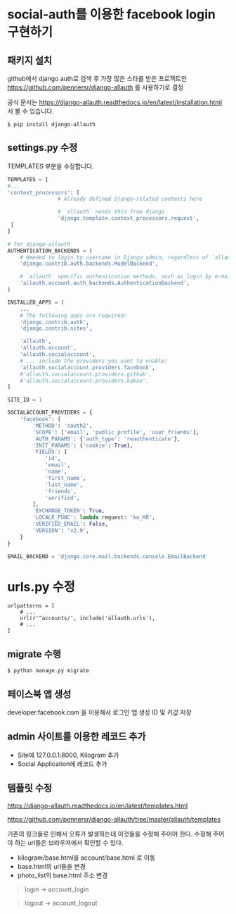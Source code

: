 # social-auth를 이용한 facebook login 구현하기

## 패키지 설치

github에서 django auth로 검색 후 가장 많은 스타를 받은 프로젝트인 https://github.com/pennersr/django-allauth 를 사용하기로 결정

공식 문서는 https://django-allauth.readthedocs.io/en/latest/installation.html
서 볼 수 있습니다.

```
$ pip install django-allauth
```

## settings.py 수정

TEMPLATES 부분을 수정합니다.
```python
TEMPLATES = [
#...
'context_processors': [
                # Already defined Django-related contexts here

                # `allauth` needs this from django
                'django.template.context_processors.request',
 ]
]

# for django-allauth
AUTHENTICATION_BACKENDS = (
    # Needed to login by username in Django admin, regardless of `allauth`
    'django.contrib.auth.backends.ModelBackend',

    # `allauth` specific authentication methods, such as login by e-mail
    'allauth.account.auth_backends.AuthenticationBackend',
)

INSTALLED_APPS = (
    ...
    # The following apps are required:
    'django.contrib.auth',
    'django.contrib.sites',

    'allauth',
    'allauth.account',
    'allauth.socialaccount',
    # ... include the providers you want to enable:
    'allauth.socialaccount.providers.facebook',
    #'allauth.socialaccount.providers.github',
    #'allauth.socialaccount.providers.kakao',
]

SITE_ID = 1

SOCIALACCOUNT_PROVIDERS = {
    'facebook': {
        'METHOD': 'oauth2',
        'SCOPE': ['email', 'public_profile', 'user_friends'],
        'AUTH_PARAMS': {'auth_type': 'reauthenticate'},
        'INIT_PARAMS': {'cookie': True},
        'FIELDS': [
            'id',
            'email',
            'name',
            'first_name',
            'last_name',
            'friends',
            'verified',
        ],
        'EXCHANGE_TOKEN': True,
        'LOCALE_FUNC': lambda request: 'ko_KR',
        'VERIFIED_EMAIL': False,
        'VERSION': 'v2.9',
    }
}

EMAIL_BACKEND = 'django.core.mail.backends.console.EmailBackend'
```

# urls.py 수정
```
urlpatterns = [
    # ...
    url(r'^accounts/', include('allauth.urls'),
    # ...
]
```

## migrate 수행
```
$ python manage.py migrate
```

## 페이스북 앱 생성
developer.facebook.com 을 이용해서 로그인 앱 생성
ID 및 키값 저장

## admin 사이트를 이용한 레코드 추가
- Site에 127.0.0.1:8000, Kilogram 추가
- Social Application에 레코드 추가



## 템플릿 수정

https://django-allauth.readthedocs.io/en/latest/templates.html

https://github.com/pennersr/django-allauth/tree/master/allauth/templates

기존의 링크들로 인해서 오류가 발생하는데 이것들을 수정해 주어야 한다.
수정해 주어야 하는 url들은 브라우저에서 확인할 수 있다.

- kilogram/base.html을 account/base.html 로 이동
- base.html의 url들을 변경
- photo_list의 base.html 주소 변경 

> login -> account_login

> logout -> account_logout

